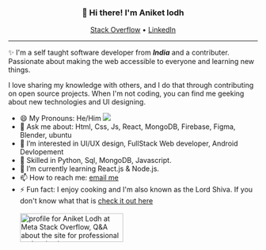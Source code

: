 
<h3 align="center">👋 Hi there! I'm Aniket lodh</h3>
<p align="center">
  <a href="https://stackoverflow.com/users/18529574">Stack Overflow</a> •
  <a href="https://www.linkedin.com/in/aniket-lodh-bb6403229/">LinkedIn</a>
</p>

---
✨ I'm a self taught software developer from <i><strong>India</strong></i> and a contributer. Passionate about making the web accessible to everyone and learning new things.

I love sharing my knowledge with others, and I do that through contributing on open source projects. When I'm not coding, you can find me geeking about new technologies and UI designing.

- 😄 My Pronouns: He/Him   ![](https://komarev.com/ghpvc/?username=Aniket-lodh&color=blueviolet&label=PROFILE+VIEWS)
- 💬 Ask me about: Html, Css, Js, React, MongoDB, Firebase, Figma, Blender, ubuntu
- 👀 I’m interested in UI/UX design, FullStack Web developer, Android Devlopement
- 💞 Skilled in Python, Sql, MongoDB, Javascript.
- 🌱 I’m currently learning React.js & Node.js.
- 📫 How to reach me:  <a href="mailto:aniket.lodh.08@gmail.com">email me</a>
- ⚡ Fun fact: I enjoy cooking and I'm also known as the Lord Shiva. If you don't know what that is [check it out here](https://en.wikipedia.org/wiki/Aniket#:~:text=The%20meaning%20of%20the%20name,Indian%20journalist%20and%20film%20director)<br><br>
 <a href="https://meta.stackoverflow.com/users/18529574/aniket-lodh"><img src="https://meta.stackoverflow.com/users/flair/18529574.png?theme=dark" width="208" height="58" alt="profile for Aniket Lodh at Meta Stack Overflow, Q&amp;A about the site for professional and enthusiast programmers" title="profile for Aniket Lodh at Meta Stack Overflow, Q&amp;A about the site for professional and enthusiast programmers"></a>
</a><br>
